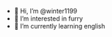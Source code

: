- 👋 Hi, I’m @winter1199
- 👀 I’m interested in furry
- 🌱 I’m currently learning english

<!---
winter1199/winter1199 is a ✨ special ✨ repository because its `README.md` (this file) appears on your GitHub profile.
You can click the Preview link to take a look at your changes.
--->
